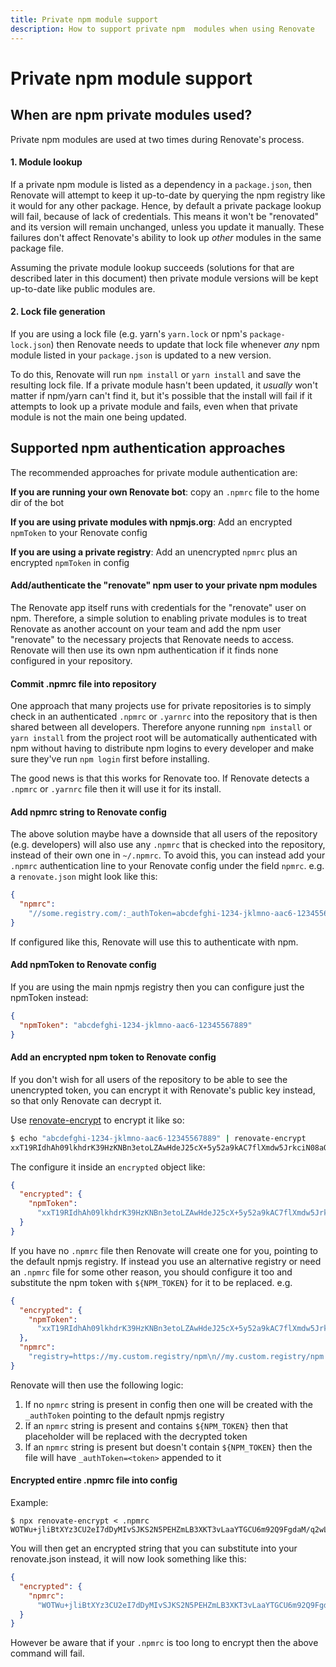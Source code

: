 ```yaml
---
title: Private npm module support
description: How to support private npm  modules when using Renovate
---
```


# Private npm module support

## When are npm private modules used?

Private npm modules are used at two times during Renovate's process.

#### 1. Module lookup

If a private npm module is listed as a dependency in a `package.json`, then Renovate will attempt to keep it up-to-date by querying the npm registry like it would for any other package. Hence, by default a private package lookup will fail, because of lack of credentials. This means it won't be "renovated" and its version will remain unchanged, unless you update it manually. These failures don't affect Renovate's ability to look up *other* modules in the same package file.

Assuming the private module lookup succeeds (solutions for that are described later in this document) then private module versions will be kept up-to-date like public modules are.

#### 2. Lock file generation

If you are using a lock file (e.g. yarn's `yarn.lock` or npm's `package-lock.json`) then Renovate needs to update that lock file whenever _any_ npm module listed in your `package.json` is updated to a new version.

To do this, Renovate will run `npm install` or `yarn install` and save the resulting lock file. If a private module hasn't been updated, it _usually_ won't matter if npm/yarn can't find it, but it's possible that the install will fail if it attempts to look up a private module and fails, even when that private module is not the main one being updated.

## Supported npm authentication approaches

The recommended approaches for private module authentication are:

**If you are running your own Renovate bot**: copy an `.npmrc` file to the home dir of the bot

**If you are using private modules with npmjs.org**: Add an encrypted `npmToken` to your Renovate config

**If you are using a private registry**: Add an unencrypted `npmrc` plus an encrypted `npmToken` in config

#### Add/authenticate the "renovate" npm user to your private npm modules

The Renovate app itself runs with credentials for the "renovate" user on npm. Therefore, a simple solution to enabling private modules is to treat Renovate as another account on your team and add the npm user "renovate" to the necessary projects that Renovate needs to access. Renovate will then use its own npm authentication if it finds none configured in your repository.

#### Commit .npmrc file into repository

One approach that many projects use for private repositories is to simply check in an authenticated `.npmrc` or `.yarnrc` into the repository that is then shared between all developers. Therefore anyone running `npm install` or `yarn install` from the project root will be automatically authenticated with npm without having to distribute npm logins to every developer and make sure they've run `npm login` first before installing.

The good news is that this works for Renovate too. If Renovate detects a `.npmrc` or `.yarnrc` file then it will use it for its install.

#### Add npmrc string to Renovate config

The above solution maybe have a downside that all users of the repository (e.g. developers) will also use any `.npmrc` that is checked into the repository, instead of their own one in `~/.npmrc`. To avoid this, you can instead add your `.npmrc` authentication line to your Renovate config under the field `npmrc`. e.g. a `renovate.json` might look like this:

```json
{
  "npmrc":
    "//some.registry.com/:_authToken=abcdefghi-1234-jklmno-aac6-12345567889"
}
```

If configured like this, Renovate will use this to authenticate with npm.

#### Add npmToken to Renovate config

If you are using the main npmjs registry then you can configure just the npmToken instead:

```json
{
  "npmToken": "abcdefghi-1234-jklmno-aac6-12345567889"
}
```

#### Add an encrypted npm token to Renovate config

If you don't wish for all users of the repository to be able to see the unencrypted token, you can encrypt it with Renovate's public key instead, so that only Renovate can decrypt it.

Use [renovate-encrypt](https://npmjs.com/package/renovate-encrypt) to encrypt it like so:

```sh
$ echo "abcdefghi-1234-jklmno-aac6-12345567889" | renovate-encrypt
xxT19RIdhAh09lkhdrK39HzKNBn3etoLZAwHdeJ25cX+5y52a9kAC7flXmdw5JrkciN08aQuRNqDaKxp53IVptB5AYOnQPrt8MCT+x0zHgp4A1zv1QOV84I6uugdWpFSjPUkmLGMgULudEZJMlY/dAn/IVwf/IImqwazY8eHyJAA4vyUqKkL9SXzHjvS+OBonQ/9/AHYYKmDJwT8vLSRCKrXxJCdUfH7ZnikZbFqjnURJ9nGUHP44rlYJ7PFl05RZ+X5WuZG/A27S5LuBvguyQGcw8A2AZilHSDta9S/4eG6kb22jX87jXTrT6orUkxh2WHI/xvNUEout0gxwWMDkA==
```

The configure it inside an `encrypted` object like:

```json
{
  "encrypted": {
    "npmToken":
      "xxT19RIdhAh09lkhdrK39HzKNBn3etoLZAwHdeJ25cX+5y52a9kAC7flXmdw5JrkciN08aQuRNqDaKxp53IVptB5AYOnQPrt8MCT+x0zHgp4A1zv1QOV84I6uugdWpFSjPUkmLGMgULudEZJMlY/dAn/IVwf/IImqwazY8eHyJAA4vyUqKkL9SXzHjvS+OBonQ/9/AHYYKmDJwT8vLSRCKrXxJCdUfH7ZnikZbFqjnURJ9nGUHP44rlYJ7PFl05RZ+X5WuZG/A27S5LuBvguyQGcw8A2AZilHSDta9S/4eG6kb22jX87jXTrT6orUkxh2WHI/xvNUEout0gxwWMDkA=="
  }
}
```

If you have no `.npmrc` file then Renovate will create one for you, pointing to the default npmjs registry. If instead you use an alternative registry or need an `.npmrc` file for some other reason, you should configure it too and substitute the npm token with `${NPM_TOKEN}` for it to be replaced. e.g.

```json
{
  "encrypted": {
    "npmToken":
      "xxT19RIdhAh09lkhdrK39HzKNBn3etoLZAwHdeJ25cX+5y52a9kAC7flXmdw5JrkciN08aQuRNqDaKxp53IVptB5AYOnQPrt8MCT+x0zHgp4A1zv1QOV84I6uugdWpFSjPUkmLGMgULudEZJMlY/dAn/IVwf/IImqwazY8eHyJAA4vyUqKkL9SXzHjvS+OBonQ/9/AHYYKmDJwT8vLSRCKrXxJCdUfH7ZnikZbFqjnURJ9nGUHP44rlYJ7PFl05RZ+X5WuZG/A27S5LuBvguyQGcw8A2AZilHSDta9S/4eG6kb22jX87jXTrT6orUkxh2WHI/xvNUEout0gxwWMDkA=="
  },
  "npmrc":
    "registry=https://my.custom.registry/npm\n//my.custom.registry/npm:_authToken=${NPM_TOKEN}"
}
```

Renovate will then use the following logic:

1.  If no `npmrc` string is present in config then one will be created with the `_authToken` pointing to the default npmjs registry
2.  If an `npmrc` string is present and contains `${NPM_TOKEN}` then that placeholder will be replaced with the decrypted token
3.  If an `npmrc` string is present but doesn't contain `${NPM_TOKEN}` then the file will have `_authToken=<token>` appended to it

#### Encrypted entire .npmrc file into config

Example:

```
$ npx renovate-encrypt < .npmrc
WOTWu+jliBtXYz3CU2eI7dDyMIvSJKS2N5PEHZmLB3XKT3vLaaYTGCU6m92Q9FgdaM/q2wLYun2JrTP4GPaW8eGZ3iiG1cm7lgOR5xPnkCzz0DUmSf6Cc/6geeVeSFdJ0zqlEAhdNMyJ4pUW6iQxC3WJKgM/ADvFtme077Acvc0fhCXv0XvbNSbtUwHF/gD6OJ0r2qlIzUMGJk/eI254xo5SwWVctc1iZS9LW+L0/CKjqhWh4SbyglP3lKE5shg3q7mzWDZepa/nJmAnNmXdoVO2aPPeQCG3BKqCtCfvLUUU/0LvnJ2SbQ1obyzL7vhh2OF/VsATS5cxbHvoX/hxWQ==
```

You will then get an encrypted string that you can substitute into your renovate.json instead, it will now look something like this:

```json
{
  "encrypted": {
    "npmrc":
      "WOTWu+jliBtXYz3CU2eI7dDyMIvSJKS2N5PEHZmLB3XKT3vLaaYTGCU6m92Q9FgdaM/q2wLYun2JrTP4GPaW8eGZ3iiG1cm7lgOR5xPnkCzz0DUmSf6Cc/6geeVeSFdJ0zqlEAhdNMyJ4pUW6iQxC3WJKgM/ADvFtme077Acvc0fhCXv0XvbNSbtUwHF/gD6OJ0r2qlIzUMGJk/eI254xo5SwWVctc1iZS9LW+L0/CKjqhWh4SbyglP3lKE5shg3q7mzWDZepa/nJmAnNmXdoVO2aPPeQCG3BKqCtCfvLUUU/0LvnJ2SbQ1obyzL7vhh2OF/VsATS5cxbHvoX/hxWQ=="
  }
}
```

However be aware that if your `.npmrc` is too long to encrypt then the above command will fail.
